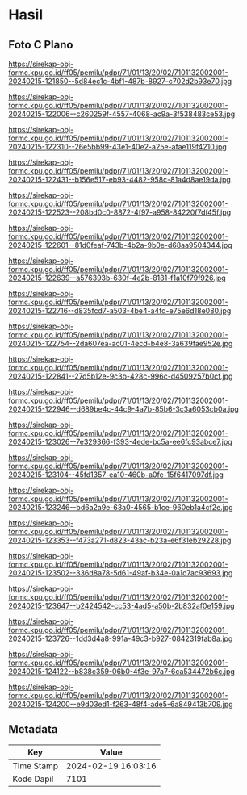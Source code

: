 # Hasil

## Foto C Plano

https://sirekap-obj-formc.kpu.go.id/ff05/pemilu/pdpr/71/01/13/20/02/7101132002001-20240215-121850--5d84ec1c-4bf1-487b-8927-c702d2b93e70.jpg

https://sirekap-obj-formc.kpu.go.id/ff05/pemilu/pdpr/71/01/13/20/02/7101132002001-20240215-122006--c260259f-4557-4068-ac9a-3f538483ce53.jpg

https://sirekap-obj-formc.kpu.go.id/ff05/pemilu/pdpr/71/01/13/20/02/7101132002001-20240215-122310--26e5bb99-43e1-40e2-a25e-afae119f4210.jpg

https://sirekap-obj-formc.kpu.go.id/ff05/pemilu/pdpr/71/01/13/20/02/7101132002001-20240215-122431--b156e517-eb93-4482-958c-81a4d8ae19da.jpg

https://sirekap-obj-formc.kpu.go.id/ff05/pemilu/pdpr/71/01/13/20/02/7101132002001-20240215-122523--208bd0c0-8872-4f97-a958-84220f7df45f.jpg

https://sirekap-obj-formc.kpu.go.id/ff05/pemilu/pdpr/71/01/13/20/02/7101132002001-20240215-122601--81d0feaf-743b-4b2a-9b0e-d68aa9504344.jpg

https://sirekap-obj-formc.kpu.go.id/ff05/pemilu/pdpr/71/01/13/20/02/7101132002001-20240215-122639--a576393b-630f-4e2b-8181-f1a10f79f926.jpg

https://sirekap-obj-formc.kpu.go.id/ff05/pemilu/pdpr/71/01/13/20/02/7101132002001-20240215-122716--d835fcd7-a503-4be4-a4fd-e75e6d18e080.jpg

https://sirekap-obj-formc.kpu.go.id/ff05/pemilu/pdpr/71/01/13/20/02/7101132002001-20240215-122754--2da607ea-ac01-4ecd-b4e8-3a639fae952e.jpg

https://sirekap-obj-formc.kpu.go.id/ff05/pemilu/pdpr/71/01/13/20/02/7101132002001-20240215-122841--27d5b12e-9c3b-428c-996c-d4509257b0cf.jpg

https://sirekap-obj-formc.kpu.go.id/ff05/pemilu/pdpr/71/01/13/20/02/7101132002001-20240215-122946--d689be4c-44c9-4a7b-85b6-3c3a6053cb0a.jpg

https://sirekap-obj-formc.kpu.go.id/ff05/pemilu/pdpr/71/01/13/20/02/7101132002001-20240215-123026--7e329366-f393-4ede-bc5a-ee6fc93abce7.jpg

https://sirekap-obj-formc.kpu.go.id/ff05/pemilu/pdpr/71/01/13/20/02/7101132002001-20240215-123104--45fd1357-ea10-460b-a0fe-15f6417097df.jpg

https://sirekap-obj-formc.kpu.go.id/ff05/pemilu/pdpr/71/01/13/20/02/7101132002001-20240215-123246--bd6a2a9e-63a0-4565-b1ce-960eb1a4cf2e.jpg

https://sirekap-obj-formc.kpu.go.id/ff05/pemilu/pdpr/71/01/13/20/02/7101132002001-20240215-123353--f473a271-d823-43ac-b23a-e6f31eb29228.jpg

https://sirekap-obj-formc.kpu.go.id/ff05/pemilu/pdpr/71/01/13/20/02/7101132002001-20240215-123502--336d8a78-5d61-49af-b34e-0a1d7ac93693.jpg

https://sirekap-obj-formc.kpu.go.id/ff05/pemilu/pdpr/71/01/13/20/02/7101132002001-20240215-123647--b2424542-cc53-4ad5-a50b-2b832af0e159.jpg

https://sirekap-obj-formc.kpu.go.id/ff05/pemilu/pdpr/71/01/13/20/02/7101132002001-20240215-123726--1dd3d4a8-991a-49c3-b927-0842319fab8a.jpg

https://sirekap-obj-formc.kpu.go.id/ff05/pemilu/pdpr/71/01/13/20/02/7101132002001-20240215-124122--b838c359-06b0-4f3e-97a7-6ca534472b6c.jpg

https://sirekap-obj-formc.kpu.go.id/ff05/pemilu/pdpr/71/01/13/20/02/7101132002001-20240215-124200--e9d03ed1-f263-48f4-ade5-6a849413b709.jpg


## Metadata

| Key        | Value               |
| ---------- | ------------------- |
| Time Stamp | 2024-02-19 16:03:16 |
| Kode Dapil | 7101                |



